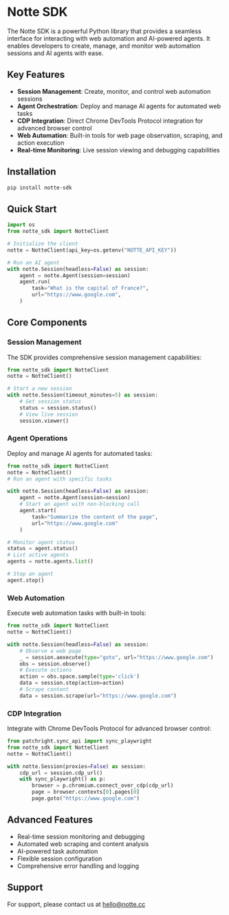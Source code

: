 # Notte SDK

The Notte SDK is a powerful Python library that provides a seamless interface for interacting with web automation and AI-powered agents. It enables developers to create, manage, and monitor web automation sessions and AI agents with ease.

## Key Features

- **Session Management**: Create, monitor, and control web automation sessions
- **Agent Orchestration**: Deploy and manage AI agents for automated web tasks
- **CDP Integration**: Direct Chrome DevTools Protocol integration for advanced browser control
- **Web Automation**: Built-in tools for web page observation, scraping, and action execution
- **Real-time Monitoring**: Live session viewing and debugging capabilities

## Installation

```bash
pip install notte-sdk
```

## Quick Start

```python
import os
from notte_sdk import NotteClient

# Initialize the client
notte = NotteClient(api_key=os.getenv("NOTTE_API_KEY"))

# Run an AI agent
with notte.Session(headless=False) as session:
    agent = notte.Agent(session=session)
    agent.run(
        task="What is the capital of France?",
        url="https://www.google.com",
    )
```

## Core Components

### Session Management

The SDK provides comprehensive session management capabilities:

```python
from notte_sdk import NotteClient
notte = NotteClient()

# Start a new session
with notte.Session(timeout_minutes=5) as session:
    # Get session status
    status = session.status()
    # View live session
    session.viewer()
```

### Agent Operations

Deploy and manage AI agents for automated tasks:

```python
from notte_sdk import NotteClient
notte = NotteClient()
# Run an agent with specific tasks

with notte.Session(headless=False) as session:
    agent = notte.Agent(session=session)
    # Start an agent with non-blocking call
    agent.start(
        task="Summarize the content of the page",
        url="https://www.google.com"
    )

# Monitor agent status
status = agent.status()
# List active agents
agents = notte.agents.list()

# Stop an agent
agent.stop()


```

### Web Automation

Execute web automation tasks with built-in tools:

```python
from notte_sdk import NotteClient
notte = NotteClient()

with notte.Session(headless=False) as session:
    # Observe a web page
    _ = session.aexecute(type="goto", url="https://www.google.com")
    obs = session.observe()
    # Execute actions
    action = obs.space.sample(type='click')
    data = session.step(action=action)
    # Scrape content
    data = session.scrape(url="https://www.google.com")
```

### CDP Integration

Integrate with Chrome DevTools Protocol for advanced browser control:

```python
from patchright.sync_api import sync_playwright
from notte_sdk import NotteClient
notte = NotteClient()

with notte.Session(proxies=False) as session:
    cdp_url = session.cdp_url()
    with sync_playwright() as p:
        browser = p.chromium.connect_over_cdp(cdp_url)
        page = browser.contexts[0].pages[0]
        page.goto("https://www.google.com")
```

## Advanced Features

- Real-time session monitoring and debugging
- Automated web scraping and content analysis
- AI-powered task automation
- Flexible session configuration
- Comprehensive error handling and logging

## Support

For support, please contact us at [hello@notte.cc](mailto:hello@notte.cc)

